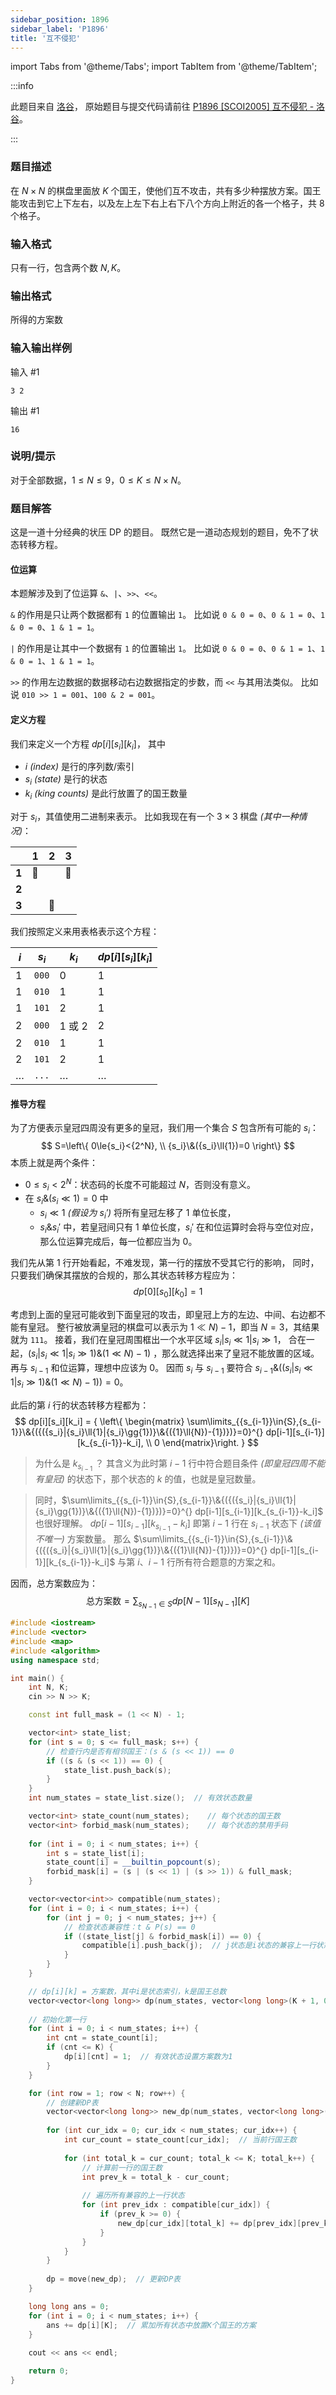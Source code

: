 ```yaml
---
sidebar_position: 1896
sidebar_label: 'P1896'
title: '互不侵犯'
---
```

import Tabs from '@theme/Tabs';
import TabItem from '@theme/TabItem';

:::info

此题目来自 [洛谷](https://www.luogu.com.cn/)，
原始题目与提交代码请前往 [P1896 \[SCOI2005\] 互不侵犯 - 洛谷](https://www.luogu.com.cn/problem/P1896)。

:::

### 题目描述

在 ${N}\times{N}$ 的棋盘里面放 $K$ 个国王，使他们互不攻击，共有多少种摆放方案。国王能攻击到它上下左右，以及左上左下右上右下八个方向上附近的各一个格子，共 $8$ 个格子。

### 输入格式

只有一行，包含两个数 $N,K$。

### 输出格式

所得的方案数

### 输入输出样例

输入 #1
```
3 2
```

输出 #1
```
16
```

### 说明/提示

对于全部数据，${1}\le{N}\le{9}$，${0}\le{K}\le{{N}\times{N}}$。

### 题目解答

这是一道十分经典的状压 DP 的题目。
既然它是一道动态规划的题目，免不了状态转移方程。

#### 位运算

本题解涉及到了位运算 `&`、`|`、`>>`、`<<`。

`&` 的作用是只让两个数据都有 `1` 的位置输出 `1`。
比如说 `0 & 0 = 0`、`0 & 1 = 0`、`1 & 0 = 0`、`1 & 1 = 1`。

`|` 的作用是让其中一个数据有 `1` 的位置输出 `1`。
比如说 `0 & 0 = 0`、`0 & 1 = 1`、`1 & 0 = 1`、`1 & 1 = 1`。

`>>` 的作用左边数据的数据移动右边数据指定的步数，而 `<<` 与其用法类似。
比如说 `010 >> 1 = 001`、`100 & 2 = 001`。

#### 定义方程

我们来定义一个方程 $dp[i][s_i][k_i]$，
其中
- $i$ _(index)_ 是行的序列数/索引
- $s_i$ _(state)_ 是行的状态
- $k_i$ _(king counts)_ 是此行放置了的国王数量

对于 $s_i$，其值使用二进制来表示。
比如我现在有一个 ${3}\times{3}$ 棋盘 _(其中一种情况)_：

|       | **1** | **2** | **3** |
|-------|-------|-------|-------|
| **1** | 👑    |       | 👑    |
| **2** |       |       |       |
| **3** |       | 👑    |       |

我们按照定义来用表格表示这个方程：

| $i$     | $s_i$ | $k_i$     | $dp[i][s_i][k_i]$ |
|---------|-------|-----------|-------------------|
| $1$     | `000` | $0$       | $1$               |
| $1$     | `010` | $1$       | $1$               |
| $1$     | `101` | $2$       | $1$               |
| $2$     | `000` | $1$ 或 $2$ | $2$               |
| $2$     | `010` | $1$       | $1$               |
| $2$     | `101` | $2$       | $1$               |
| $\dots$ | `...` | $\dots$   | $\dots$           |

#### 推导方程

为了方便表示皇冠四周没有更多的皇冠，我们用一个集合 $S$ 包含所有可能的 $s_i$：
$$
S=\left\{
0\le{s_i}<{2^N}, \\
{s_i}\&({s_i}\ll{1})=0
\right\}
$$
本质上就是两个条件：
- $0\le{s_i}<{2^N}$：状态码的长度不可能超过 $N$，否则没有意义。
- 在 ${s_i}\&({s_i}\ll{1})=0$ 中
  - ${s_i}\ll{1}$ _(假设为 ${s_{i}}'$)_ 将所有皇冠左移了 1 单位长度，
  - ${s_i}\&{s_{i}}'$ 中，若皇冠间只有 1 单位长度，${s_{i}}'$ 在和位运算时会将与空位对应，那么位运算完成后，每一位都应当为 $0$。

我们先从第 $1$ 行开始看起，不难发现，第一行的摆放不受其它行的影响，
同时，只要我们确保其摆放的合规的，那么其状态转移方程应为：
$$
dp[0][s_0][k_0] = 1
$$

考虑到上面的皇冠可能收到下面皇冠的攻击，即皇冠上方的左边、中间、右边都不能有皇冠。
整行被放满皇冠的棋盘可以表示为 ${1}\ll{N})-{1}$，即当 $N=3$，其结果就为 `111`。
接着，我们在皇冠周围框出一个水平区域 ${s_i}|{s_i}\ll{1}|{s_i}\gg{1}$，
合在一起，${({s_i}|{s_i}\ll{1}|{s_i}\gg{1})}\&{({1}\ll{N})-{1})}$ ，那么就选择出来了皇冠不能放置的区域。
再与 $s_{i-1}$ 和位运算，理想中应该为 $0$。
因而 $s_i$ 与 $s_{i-1}$ 要符合 ${s_{i-1}}\&{({({s_i}|{s_i}\ll{1}|{s_i}\gg{1})}\&{({1}\ll{N})-{1})})}=0$。

此后的第 $i$ 行的状态转移方程都为：
$$
dp[i][s_i][k_i] = {
\left\{
    \begin{matrix}
    \sum\limits_{{s_{i-1}}\in{S},{s_{i-1}}\&{({({s_i}|{s_i}\ll{1}|{s_i}\gg{1})}\&{({1}\ll{N})-{1})})}=0}^{} dp[i-1][s_{i-1}][k_{s_{i-1}}-k_i], \\
    0
    \end{matrix}\right.
}
$$

> 为什么是 $k_{s_{i-1}}$ ？
> 其含义为此时第 $i-1$ 行中符合题目条件 _(即皇冠四周不能有皇冠)_ 的状态下，那个状态的 $k$ 的值，也就是皇冠数量。

> 同时，$\sum\limits_{{s_{i-1}}\in{S},{s_{i-1}}\&{({({s_i}|{s_i}\ll{1}|{s_i}\gg{1})}\&{({1}\ll{N})-{1})})}=0}^{} dp[i-1][s_{i-1}][k_{s_{i-1}}-k_i]$ 也很好理解。
> $dp[i-1][s_{i-1}][k_{s_{i-1}}-k_i]$ 即第 $i-1$ 行在 $s_{i-1}$ 状态下 _(该值不唯一)_ 方案数量。
> 那么 $\sum\limits_{{s_{i-1}}\in{S},{s_{i-1}}\&{({({s_i}|{s_i}\ll{1}|{s_i}\gg{1})}\&{({1}\ll{N})-{1})})}=0}^{} dp[i-1][s_{i-1}][k_{s_{i-1}}-k_i]$ 与第 $i$、$i-1$ 行所有符合题意的方案之和。

因而，总方案数应为：
$$
\text{总方案数}=\sum_{{s_{N-1}}\in{S}} dp[N-1][s_{N-1}][K]
$$

<Tabs>
  <TabItem value="cpp" label="C++" default>

```cpp showLineNumbers
#include <iostream>
#include <vector>
#include <map>
#include <algorithm>
using namespace std;

int main() {
    int N, K;
    cin >> N >> K;

    const int full_mask = (1 << N) - 1;

    vector<int> state_list;
    for (int s = 0; s <= full_mask; s++) {
        // 检查行内是否有相邻国王：(s & (s << 1)) == 0
        if ((s & (s << 1)) == 0) {
            state_list.push_back(s);
        }
    }
    int num_states = state_list.size();  // 有效状态数量

    vector<int> state_count(num_states);    // 每个状态的国王数
    vector<int> forbid_mask(num_states);    // 每个状态的禁用手码
    
    for (int i = 0; i < num_states; i++) {
        int s = state_list[i];
        state_count[i] = __builtin_popcount(s);
        forbid_mask[i] = (s | (s << 1) | (s >> 1)) & full_mask;
    }

    vector<vector<int>> compatible(num_states);
    for (int i = 0; i < num_states; i++) {
        for (int j = 0; j < num_states; j++) {
            // 检查状态兼容性：t & P(s) == 0
            if ((state_list[j] & forbid_mask[i]) == 0) {
                compatible[i].push_back(j);  // j状态是i状态的兼容上一行状态
            }
        }
    }

    // dp[i][k] = 方案数，其中i是状态索引，k是国王总数
    vector<vector<long long>> dp(num_states, vector<long long>(K + 1, 0));
    
    // 初始化第一行
    for (int i = 0; i < num_states; i++) {
        int cnt = state_count[i];
        if (cnt <= K) {
            dp[i][cnt] = 1;  // 有效状态设置方案数为1
        }
    }

    for (int row = 1; row < N; row++) {
        // 创建新DP表
        vector<vector<long long>> new_dp(num_states, vector<long long>(K + 1, 0));
        
        for (int cur_idx = 0; cur_idx < num_states; cur_idx++) {
            int cur_count = state_count[cur_idx];  // 当前行国王数
            
            for (int total_k = cur_count; total_k <= K; total_k++) {
                // 计算前一行的国王数
                int prev_k = total_k - cur_count;
                
                // 遍历所有兼容的上一行状态
                for (int prev_idx : compatible[cur_idx]) {
                    if (prev_k >= 0) {
                        new_dp[cur_idx][total_k] += dp[prev_idx][prev_k];
                    }
                }
            }
        }
        
        dp = move(new_dp);  // 更新DP表
    }

    long long ans = 0;
    for (int i = 0; i < num_states; i++) {
        ans += dp[i][K];  // 累加所有状态中放置K个国王的方案
    }
    
    cout << ans << endl;

    return 0;
}
```

  </TabItem>
</Tabs>